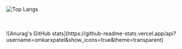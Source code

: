 ![Top Langs](https://github-readme-stats.vercel.app/api/top-langs/?username=omkarxpatel&langs_count=5&theme=radical&hide_border=true)

<br />
<br />
![Anurag's GitHub stats](https://github-readme-stats.vercel.app/api?username=omkarxpatel&show_icons=true&theme=transparent)

